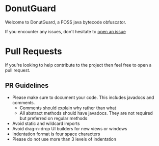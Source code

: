 # DonutGuard
Welcome to DonutGuard, a FOSS java bytecode obfuscator. 

If you encounter any issues, don't hesitate to [open an issue](https://github.com/DistastefulBannock/DonutGuard/issues)

# Pull Requests
If you're looking to help contribute to the project then feel free to open a pull request.

## PR Guidelines
 - Please make sure to document your code. This includes javadocs and comments.
    - Comments should explain why rather than what
    - All abstract methods should have javadocs. They are not required but preferred on regular methods
 - Avoid static and wildcard imports
 - Avoid drag-n-drop UI builders for new views or windows
 - Indentation format is four space characters
 - Please do not use more than 3 levels of indentation 
